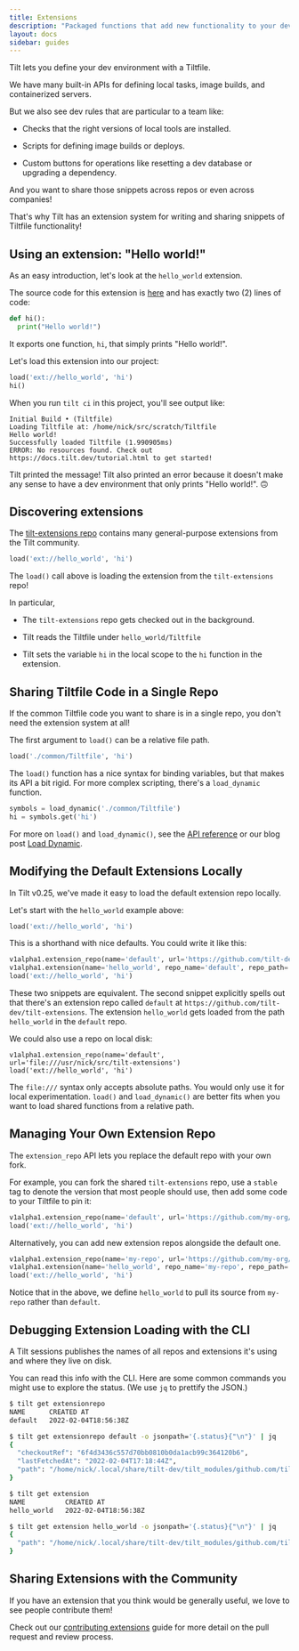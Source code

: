 ```yaml
---
title: Extensions
description: "Packaged functions that add new functionality to your dev env."
layout: docs
sidebar: guides
---
```


Tilt lets you define your dev environment with a Tiltfile.

We have many built-in APIs for defining local tasks, image builds, and containerized servers.

But we also see dev rules that are particular to a team like:

- Checks that the right versions of local tools are installed.

- Scripts for defining image builds or deploys.

- Custom buttons for operations like resetting a dev database or upgrading a dependency.

And you want to share those snippets across repos or even across companies!

That's why Tilt has an extension system for writing and sharing snippets of
Tiltfile functionality!

## Using an extension: "Hello world!"

As an easy introduction, let's look at the `hello_world` extension.

The source code for this extension is
[here](https://github.com/tilt-dev/tilt-extensions/blob/master/hello_world/Tiltfile)
and has exactly two (2) lines of code:

```python
def hi():
  print("Hello world!")
```

It exports one function, `hi`, that simply prints "Hello world!".

Let's load this extension into our project:

```python
load('ext://hello_world', 'hi')
hi()
```

When you run `tilt ci` in this project, you'll see output like:

```shell
Initial Build • (Tiltfile)
Loading Tiltfile at: /home/nick/src/scratch/Tiltfile
Hello world!
Successfully loaded Tiltfile (1.990905ms)
ERROR: No resources found. Check out https://docs.tilt.dev/tutorial.html to get started!
```

Tilt printed the message! Tilt also printed an error because it doesn't make any sense
to have a dev environment that only prints "Hello world!". 🙃

## Discovering extensions

The [tilt-extensions repo](https://github.com/tilt-dev/tilt-extensions) contains
many general-purpose extensions from the Tilt community.

```python
load('ext://hello_world', 'hi')
```

The `load()` call above is loading the extension from the `tilt-extensions` repo!

In particular,

- The `tilt-extensions` repo gets checked out in the background.

- Tilt reads the Tiltfile under `hello_world/Tiltfile`

- Tilt sets the variable `hi` in the local scope to the `hi` function in the extension.

## Sharing Tiltfile Code in a Single Repo

If the common Tiltfile code you want to share is in a single repo, you don't need the
extension system at all!

The first argument to `load()` can be a relative file path.

```python
load('./common/Tiltfile', 'hi')
```

The `load()` function has a nice syntax for binding variables, but that makes
its API a bit rigid. For more complex scripting, there's a `load_dynamic`
function.

```python
symbols = load_dynamic('./common/Tiltfile')
hi = symbols.get('hi')
```

For more on `load()` and `load_dynamic()`, see the [API
reference](https://docs.tilt.dev/api.html#api.load) or our blog post [Load
Dynamic](https://blog.tilt.dev/2020/11/03/load-dynamic.html).

## Modifying the Default Extensions Locally

In Tilt v0.25, we've made it easy to load the default extension repo locally.

Let's start with the `hello_world` example above:

```python
load('ext://hello_world', 'hi')
```

This is a shorthand with nice defaults. You could write it like this:

```python
v1alpha1.extension_repo(name='default', url='https://github.com/tilt-dev/tilt-extensions', ref='HEAD')
v1alpha1.extension(name='hello_world', repo_name='default', repo_path='hello_world')
load('ext://hello_world', 'hi')
```

These two snippets are equivalent. The second snippet explicitly spells out that
there's an extension repo called `default` at
`https://github.com/tilt-dev/tilt-extensions`.  The extension `hello_world`
gets loaded from the path `hello_world` in the `default` repo.

We could also use a repo on local disk:

```shell
v1alpha1.extension_repo(name='default', url='file:///usr/nick/src/tilt-extensions')
load('ext://hello_world', 'hi')
```

The `file:///` syntax only accepts absolute paths. You would only use it for local
experimentation. `load()` and `load_dynamic()` are better fits when you want to load
shared functions from a relative path.

## Managing Your Own Extension Repo

The `extension_repo` API lets you replace the default repo with your own fork.

For example, you can fork the shared `tilt-extensions` repo, use a `stable` tag 
to denote the version that most people should use, then add some code to your Tiltfile to pin it:

```python
v1alpha1.extension_repo(name='default', url='https://github.com/my-org/tilt-extensions', ref='stable')
load('ext://hello_world', 'hi')
```

Alternatively, you can add new extension repos alongside the default one.

```python
v1alpha1.extension_repo(name='my-repo', url='https://github.com/my-org/tilt-extensions', ref='HEAD')
v1alpha1.extension(name='hello_world', repo_name='my-repo', repo_path='hello_world')
load('ext://hello_world', 'hi')
```

Notice that in the above, we define `hello_world` to pull its source from
`my-repo` rather than `default`.

## Debugging Extension Loading with the CLI

A Tilt sessions publishes the names of all repos and extensions it's using and where they live on disk.

You can read this info with the CLI. Here are some common commands you might use
to explore the status. (We use `jq` to prettify the JSON.)

```bash
$ tilt get extensionrepo
NAME      CREATED AT
default   2022-02-04T18:56:38Z

$ tilt get extensionrepo default -o jsonpath='{.status}{"\n"}' | jq
{
  "checkoutRef": "6f4d3436c557d70bb0810b0da1acb99c364120b6",
  "lastFetchedAt": "2022-02-04T17:18:44Z",
  "path": "/home/nick/.local/share/tilt-dev/tilt_modules/github.com/tilt-dev/tilt-extensions"
}

$ tilt get extension
NAME          CREATED AT
hello_world   2022-02-04T18:56:38Z

$ tilt get extension hello_world -o jsonpath='{.status}{"\n"}' | jq
{
  "path": "/home/nick/.local/share/tilt-dev/tilt_modules/github.com/tilt-dev/tilt-extensions/hello_world/Tiltfile"
}
```

## Sharing Extensions with the Community

If you have an extension that you think would be generally useful, we love to
see people contribute them!

Check out our [contributing extensions](contribute_extension.html) guide
for more detail on the pull request and review process.

